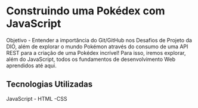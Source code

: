 # Construindo uma Pokédex com JavaScript

Objetivo - Entender a importância do Git/GitHub nos Desafios de Projeto da DIO, além de explorar o mundo Pokémon através do consumo de uma API REST para a criação de uma Pokédex incrível! Para isso, iremos explorar, além do JavaScript, todos os fundamentos de desenvolvimento Web aprendidos até aqui.

## Tecnologias Utilizadas

JavaScript - HTML -CSS
